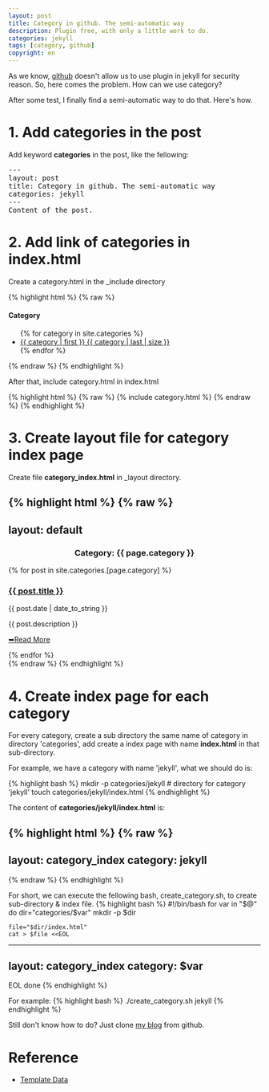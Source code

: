 ```yaml
---
layout: post
title: Category in github. The semi-automatic way
description: Plugin free, with only a little work to do.
categories: jekyll
tags: [category, github]
copyright: en
---
```


As we know, [github](http://github.com) doesn't allow us to use plugin in jekyll for security reason. So, here comes the problem. How can we use category?

After some test, I finally find a semi-automatic way to do that. Here's how.

# 1. Add categories in the post
Add keyword <b>categories</b> in the post, like the fellowing:
<pre>
---
layout: post
title: Category in github. The semi-automatic way
categories: jekyll
---
Content of the post.
</pre>

# 2. Add link of categories in index.html
Create a category.html in the _include directory

{% highlight html %}
{% raw %}
<div class="box fn-clear">
<h4>Category</h4>
<ul>
    {% for category in site.categories %}
    <li><a href="/categories/{{ category | first }}/" title="view all posts">{{ category | first }} {{ category | last | size }}</a></li>
    {% endfor %}
</ul>
</div>
{% endraw %}
{% endhighlight %}

After that, include category.html in index.html

{% highlight html %}
{% raw %}
{% include category.html %}
{% endraw %}
{% endhighlight %}

# 3. Create layout file for category index page

Create file <b>category_index.html</b> in _layout directory.

{% highlight html %}
{% raw %}
---
layout: default
---
<section class="content">
	<div class="content-cnt fn-clear">
		<div class="main fn-clear">
            <p><center><h3 class="main-excerpt-title">Category: {{ page.category }} </h3></center></p>
			{% for post in site.categories.[page.category] %}
            <article class="main-excerpt fn-clear">
                <h3 class="main-excerpt-title"><a href="{{ post.url }}" title="{{ post.title }}" rel="bookmark">{{ post.title }}</a></h3>
                <p class="date"><time pubdate="{{ post.date }}">{{ post.date | date_to_string }}</time></p>
                <p>{{ post.description }}</p>
                <p class="more"><a href="{{ post.url }}" title="Read More" rel="nofollow"><span>&#10149;</span>Read More</a></p>
            </article>
            {% endfor %}
		</div>
	</div>
</section>
{% endraw %}
{% endhighlight %}

 
# 4. Create index page for each category

For every category, create a sub directory the same name of category in directory 'categories', add create a index page with name <b>index.html</b> in that sub-directory. 

For example, we have a category with name 'jekyll', what we should do is:

{% highlight bash %}
mkdir -p categories/jekyll  # directory for category 'jekyll'
touch categories/jekyll/index.html
{% endhighlight %}

The content of <b>categories/jekyll/index.html</b> is:

{% highlight html %}
{% raw %}
---
layout: category_index
category: jekyll
---
{% endraw %}
{% endhighlight %}

For short, we can execute the fellowing bash, create_category.sh, to create sub-directory & index file.
{% highlight bash %}
#!/bin/bash
for var in "$@"
do
    dir="categories/$var"
    mkdir -p $dir

    file="$dir/index.html"
    cat > $file <<EOL
---
layout: category_index
category: $var
---
EOL
done
{% endhighlight %}

For example:
{% highlight bash %}
./create_category.sh  jekyll
{% endhighlight %}


Still don't know how to do? Just clone [my blog](https://github.com/fanhongtao/fanhongtao.github.com) from github.

# Reference
* [Template Data](https://github.com/mojombo/jekyll/wiki/Template-Data)



